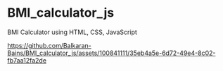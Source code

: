 # BMI_calculator_js
BMI Calculator using HTML, CSS, JavaScript


https://github.com/Balkaran-Bains/BMI_calculator_js/assets/100841111/35eb4a5e-6d72-49e4-8c02-fb7aa12fa2de

